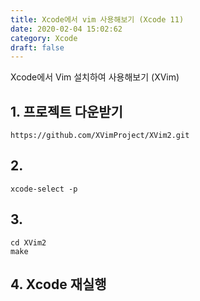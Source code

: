 ```yaml
---
title: Xcode에서 vim 사용해보기 (Xcode 11)
date: 2020-02-04 15:02:62
category: Xcode
draft: false
---
```


Xcode에서 Vim 설치하여 사용해보기 (XVim)


## 1. 프로젝트 다운받기


```
https://github.com/XVimProject/XVim2.git
```

## 2.

```
xcode-select -p
```

## 3. 

```
cd XVim2
make
```

## 4. Xcode 재실행

